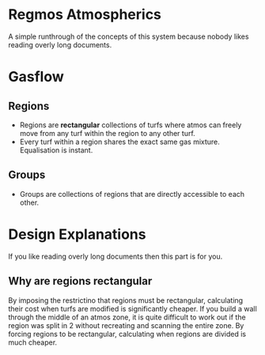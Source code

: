 
# Regmos Atmospherics

A simple runthrough of the concepts of this system because nobody likes reading overly long documents.

# Gasflow

## Regions

- Regions are **rectangular** collections of turfs where atmos can freely move from any turf within the region to any other turf.
- Every turf within a region shares the exact same gas mixture. Equalisation is instant.

## Groups

- Groups are collections of regions that are directly accessible to each other.

# Design Explanations

If you like reading overly long documents then this part is for you.

## Why are regions rectangular

By imposing the restrictino that regions must be rectangular, calculating their cost when turfs are modified is significantly cheaper. If you build a wall through the middle of an atmos zone, it is quite difficult to work out if the region was split in 2 without recreating and scanning the entire zone. By forcing regions to be rectangular, calculating when regions are divided is much cheaper.
